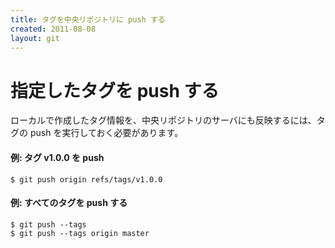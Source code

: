 ```yaml
---
title: タグを中央リポジトリに push する
created: 2011-08-08
layout: git
---
```


指定したタグを push する
====

ローカルで作成したタグ情報を、中央リポジトリのサーバにも反映するには、タグの push を実行しておく必要があります。

#### 例: タグ v1.0.0 を push

```
$ git push origin refs/tags/v1.0.0
```

#### 例: すべてのタグを push する

```
$ git push --tags
$ git push --tags origin master
```


